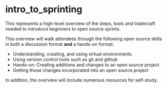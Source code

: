 # intro_to_sprinting
This represents a high-level overview of the steps, tools and tradecraft needed
to introduce beginners to open source sprints.

This overview will walk attendees through the following open source skills in
both a discussion format **and** a hands-on format.

* Understanding, creating, and using virtual environments
* Using version control tools such as git and github
* Hands-on: Creating additions and changes to an open source project
* Getting those changes incorporated into an open source project

In addition, the overview will include numerous resources for self-study.

 


